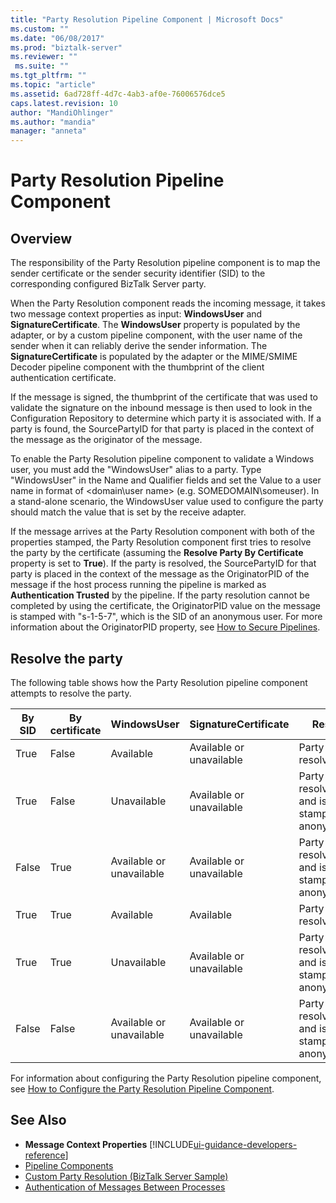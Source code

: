 ```yaml
---
title: "Party Resolution Pipeline Component | Microsoft Docs"
ms.custom: ""
ms.date: "06/08/2017"
ms.prod: "biztalk-server"
ms.reviewer: ""
 ms.suite: ""
ms.tgt_pltfrm: ""
ms.topic: "article"
ms.assetid: 6ad728ff-4d7c-4ab3-af0e-76006576dce5
caps.latest.revision: 10
author: "MandiOhlinger"
ms.author: "mandia"
manager: "anneta"
---
```

# Party Resolution Pipeline Component

## Overview
The responsibility of the Party Resolution pipeline component is to map the sender certificate or the sender security identifier (SID) to the corresponding configured BizTalk Server party.  
  
 When the Party Resolution component reads the incoming message, it takes two message context properties as input: **WindowsUser** and **SignatureCertificate**. The **WindowsUser** property is populated by the adapter, or by a custom pipeline component, with the user name of the sender when it can reliably derive the sender information. The **SignatureCertificate** is populated by the adapter or the MIME/SMIME Decoder pipeline component with the thumbprint of the client authentication certificate.  
  
 If the message is signed, the thumbprint of the certificate that was used to validate the signature on the inbound message is then used to look in the Configuration Repository to determine which party it is associated with. If a party is found, the SourcePartyID for that party is placed in the context of the message as the originator of the message.  
  
 To enable the Party Resolution pipeline component to validate a Windows user, you must add the "WindowsUser" alias to a party. Type "WindowsUser" in the Name and Qualifier fields and set the Value to a user name in format of \<domain\user name> (e.g. SOMEDOMAIN\someuser). In a stand-alone scenario, the WindowsUser value used to configure the party should match the value that is set by the receive adapter.  
  
 If the message arrives at the Party Resolution component with both of the properties stamped, the Party Resolution component first tries to resolve the party by the certificate (assuming the **Resolve Party By Certificate** property is set to **True**). If the party is resolved, the SourcePartyID for that party is placed in the context of the message as the OriginatorPID of the message if the host process running the pipeline is marked as **Authentication Trusted** by the pipeline. If the party resolution cannot be completed by using the certificate, the OriginatorPID value on the message is stamped with "s-1-5-7", which is the SID of an anonymous user. For more information about the OriginatorPID property, see [How to Secure Pipelines](../core/how-to-secure-pipelines.md).  

## Resolve the party  
 The following table shows how the Party Resolution pipeline component attempts to resolve the party.  
  
|By SID|By certificate|WindowsUser|SignatureCertificate|Result|  
|------------|--------------------|-----------------|--------------------------|------------|  
|True|False|Available|Available or unavailable|Party is resolved.|  
|True|False|Unavailable|Available or unavailable|Party is not resolved and is stamped as anonymous.|  
|False|True|Available or unavailable|Available or unavailable|Party is not resolved and is stamped as anonymous.|  
|True|True|Available|Available|Party is resolved.|  
|True|True|Unavailable|Available or unavailable|Party is not resolved and is stamped as anonymous.|  
|False|False|Available or unavailable|Available or unavailable|Party is not resolved and is stamped as anonymous.|  
  
 For information about configuring the Party Resolution pipeline component, see [How to Configure the Party Resolution Pipeline Component](../core/how-to-configure-the-party-resolution-pipeline-component.md).  
  
## See Also  
-  **Message Context Properties** [!INCLUDE[ui-guidance-developers-reference](../includes/ui-guidance-developers-reference.md)]   
-  [Pipeline Components](../core/pipeline-components.md)   
-  [Custom Party Resolution (BizTalk Server Sample)](../core/custom-party-resolution-biztalk-server-sample.md)   
-  [Authentication of Messages Between Processes](../core/authentication-of-messages-between-processes.md)